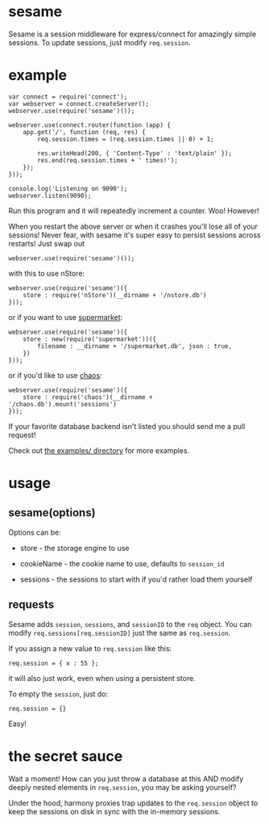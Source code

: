 sesame
======

Sesame is a session middleware for express/connect for amazingly simple
sessions. To update sessions, just modify `req.session`.

example
=======

    var connect = require('connect');
    var webserver = connect.createServer();
    webserver.use(require('sesame')());
    
    webserver.use(connect.router(function (app) {
        app.get('/', function (req, res) {
            req.session.times = (req.session.times || 0) + 1;
            
            res.writeHead(200, { 'Content-Type' : 'text/plain' });
            res.end(req.session.times + ' times!');
        });
    }));
    
    console.log('Listening on 9090');
    webserver.listen(9090);

Run this program and it will repeatedly increment a counter. Woo!
However!

When you restart the above server or when it crashes you'll lose all of your
sessions! Never fear, with sesame it's super easy to persist sessions across
restarts! Just swap out

    webserver.use(require('sesame')());

with this to use nStore:

    webserver.use(require('sesame')({
        store : require('nStore')(__dirname + '/nstore.db')
    }));

or if you want to use [supermarket](https://github.com/pkrumins/node-supermarket):

    webserver.use(require('sesame')({ 
        store : new(require('supermarket'))({
            filename : __dirname + '/supermarket.db', json : true,
        })
    }));

or if you'd like to use [chaos](https://github.com/stagas/chaos):

    webserver.use(require('sesame')({
        store : require('chaos')(__dirname + '/chaos.db').mount('sessions')
    }));

If your favorite database backend isn't listed you should send me a pull
request!

Check out
[the examples/ directory](https://github.com/substack/node-sesame/tree/master/examples)
for more examples.

usage
=====

sesame(options)
---------------

Options can be:

* store - the storage engine to use

* cookieName - the cookie name to use, defaults to `session_id`

* sessions - the sessions to start with if you'd rather load them yourself

requests
--------

Sesame adds `session`, `sessions`, and `sessionID` to the `req` object.
You can modify `req.sessions[req.sessionID]` just the same as `req.session`.

If you assign a new value to `req.session` like this:

    req.session = { x : 55 };

it will also just work, even when using a persistent store.


To empty the `session`, just do:

    req.session = {}

Easy!

the secret sauce
================

Wait a moment! How can you just throw a database at this AND modify deeply
nested elements in `req.session`, you may be asking yourself?

Under the hood, harmony proxies trap updates to the `req.session` object to keep
the sessions on disk in sync with the in-memory sessions.
